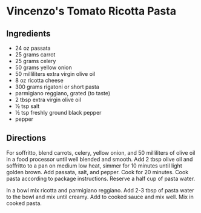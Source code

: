 # Vincenzo's Tomato Ricotta Pasta

## Ingredients

- 24 oz passata
- 25 grams carrot
- 25 grams celery
- 50 grams yellow onion
- 50 milliliters extra virgin olive oil
- 8 oz ricotta cheese
- 300 grams rigatoni or short pasta
- parmigiano reggiano, grated (to taste)
- 2 tbsp extra virgin olive oil
- ½ tsp salt
- ½ tsp freshly ground black pepper
- pepper

## Directions

For soffritto, blend carrots, celery, yellow onion, and 50 milliliters of
olive oil in a food processor until well blended and smooth. Add 2 tbsp olive
oil and soffritto to a pan on medium low heat, simmer for 10 minutes until
light golden brown. Add passata, salt, and pepper. Cook for 20 minutes. Cook
pasta according to package instructions. Reserve a half cup of pasta water.

In a bowl mix ricotta and parmigiano reggiano. Add 2-3 tbsp of pasta water to
the bowl and mix until creamy. Add to cooked sauce and mix well. Mix in cooked
pasta.
